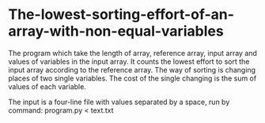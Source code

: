 # The-lowest-sorting-effort-of-an-array-with-non-equal-variables
The program which take the length of array, reference array, input array and values of variables in the input array. It counts the lowest effort to sort the input array according to the reference array. The way of sorting is changing places of two single variables. The cost of the single changing is the sum of values of each variable.

The input is a four-line file with values separated by a space, run by command:
program.py < text.txt
